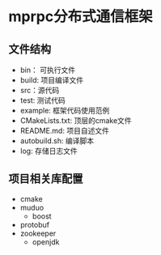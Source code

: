# mprpc分布式通信框架

## 文件结构

- bin： 可执行文件
- build: 项目编译文件
- src：源代码
- test: 测试代码
- example: 框架代码使用范例
- CMakeLists.txt: 顶层的cmake文件
- README.md: 项目自述文件
- autobuild.sh: 编译脚本
- log: 存储日志文件

## 项目相关库配置
- cmake
- muduo
    - boost
- protobuf
- zookeeper
    - openjdk   

